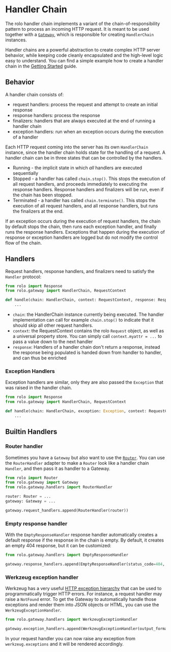 Handler Chain
=============

The rolo handler chain implements a variant of the chain-of-responsibility pattern to process an incoming HTTP request.
It is meant to be used together with a [`Gateway`](gateway.md), which is responsible for creating `HandlerChain` instances.

Handler chains are a powerful abstraction to create complex HTTP server behavior, while keeping code cleanly encapsulated and the high-level logic easy to understand.
You can find a simple example how to create a handler chain in the [Getting Started](getting_started.md#gateway) guide.

## Behavior

A handler chain consists of:
* request handlers: process the request and attempt to create an initial response
* response handlers: process the response
* finalizers: handlers that are always executed at the end of running a handler chain
* exception handlers: run when an exception occurs during the execution of a handler

Each HTTP request coming into the server has its own `HandlerChain` instance, since the handler chain holds state for the handling of a request.
A handler chain can be in three states that can be controlled by the handlers.

* Running - the implicit state in which _all_ handlers are executed sequentially
* Stopped - a handler has called `chain.stop()`. This stops the execution of all request handlers, and
  proceeds immediately to executing the response handlers. Response handlers and finalizers will be run,
  even if the chain has been stopped.
* Terminated - a handler has called `chain.terminate()`. This stops the execution of all request
  handlers, and all response handlers, but runs the finalizers at the end.

If an exception occurs during the execution of request handlers, the chain by default stops the chain,
then runs each exception handler, and finally runs the response handlers.
Exceptions that happen during the execution of response or exception handlers are logged but do not modify the control flow of the chain.

## Handlers

Request handlers, response handlers, and finalizers need to satisfy the `Handler` protocol:

```python
from rolo import Response
from rolo.gateway import HandlerChain, RequestContext

def handle(chain: HandlerChain, context: RequestContext, response: Response):
    ...
```

* `chain`: the HandlerChain instance currently being executed. The handler implementation can call for example `chain.stop()` to indicate that it should skip all other request handlers.
* `context`: the RequestContext contains the rolo `Request` object, as well as a universal property store. You can simply call `context.myattr = ...` to pass a value down to the next handler
* `response`: Handlers of a handler chain don't return a response, instead the response being populated is handed down from handler to handler, and can thus be enriched

### Exception Handlers

Exception handlers are similar, only they are also passed the `Exception` that was raised in the handler chain.

```python
from rolo import Response
from rolo.gateway import HandlerChain, RequestContext

def handle(chain: HandlerChain, exception: Exception, context: RequestContext, response: Response):
    ...
```

## Builtin Handlers

### Router handler

Sometimes you have a `Gateway` but also want to use the [`Router`](router.md).
You can use the `RouterHandler` adapter to make a `Router` look like a handler chain `Handler`, and then pass it as handler to a Gateway.

```python
from rolo import Router
from rolo.gateway import Gateway
from rolo.gateway.handlers import RouterHandler

router: Router = ...
gateway: Gateway = ...

gateway.request_handlers.append(RouterHandler(router))
```

### Empty response handler

With the `EmptyResponseHandler` response handler automatically creates a default response if the response in the chain is empty.
By default, it creates an empty 404 response, but it can be customized:

```python
from rolo.gateway.handlers import EmptyResponseHandler

gateway.response_handlers.append(EmptyResponseHandler(status_code=404, body=b'404 Not Found'))
```

### Werkzeug exception handler

Werkzeug has a very useful [HTTP exception hierarchy](https://werkzeug.palletsprojects.com/en/latest/exceptions/) that can be used to programmatically trigger HTTP errors.
For instance, a request handler may raise a `NotFound` error.
To get the Gateway to automatically handle those exceptions and render them into JSON objects or HTML, you can use the `WerkzeugExceptionHandler`.

```python
from rolo.gateway.handlers import WerkzeugExceptionHandler

gateway.exception_handlers.append(WerkzeugExceptionHandler(output_format="json"))
```

In your request handler you can now raise any exception from `werkzeug.exceptions` and it will be rendered accordingly.
